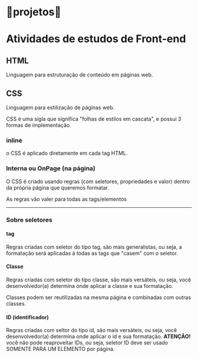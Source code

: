 # 🚀projetos🚀
# Atividades de estudos de Front-end

## HTML

Linguagem para estruturação de conteúdo em páginas web.

## CSS 

Linguagem para estilização de páginas web.

CSS é uma sigla que significa "folhas de estilos em cascata", e possui 3 formas de implementação.

### inline 

o CSS é aplicado diretamente em cada tag HTML.

### Interna ou OnPage (na página)

O CSS é criado usando regras (com seletores, propriedades e valor) dentro da própria página que queremos formatar. 

As regras vão valer para todas as tags/elementos

---
### Sobre seletores 

#### tag

Regras criadas com seletor do tipo tag, são mais generalistas, ou seja, a formatação será aplicadas á todas as tags que "casem" com o seletor. 

#### Classe 
Regras criadas com seletor do tipo classe, são mais versáteis, ou seja, você desenvolvedor(a) determina onde aplicar a classe e sua formatação.

Classes podem ser reutilizadas na mesma página e combinadas com outras classes.

#### ID (identificador)

Regras criadas com seltor do tipo id, são mais versáteis, ou seja, você desenvolvedor(a) determina onde aplicar o id e sua formatação. **ATENÇÃO!** você não pode reaproveitar IDs, ou seja, seletor ID deve ser  usado SOMENTE PARA UM ELEMENTO por página.
